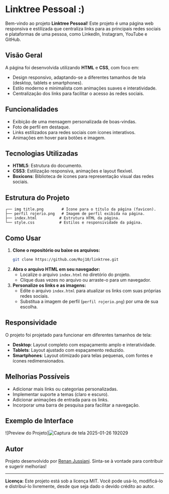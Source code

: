 # Linktree Pessoal :)

Bem-vindo ao projeto **Linktree Pessoal**! Este projeto é uma página web responsiva e estilizada que centraliza links para as principais redes sociais e plataformas de uma pessoa, como LinkedIn, Instagram, YouTube e GitHub.

## Visão Geral

A página foi desenvolvida utilizando **HTML** e **CSS**, com foco em:

- Design responsivo, adaptando-se a diferentes tamanhos de tela (desktop, tablets e smartphones).
- Estilo moderno e minimalista com animações suaves e interatividade.
- Centralização dos links para facilitar o acesso às redes sociais.

## Funcionalidades

- Exibição de uma mensagem personalizada de boas-vindas.
- Foto de perfil em destaque.
- Links estilizados para redes sociais com ícones interativos.
- Animações em hover para botões e imagem.

## Tecnologias Utilizadas

- **HTML5**: Estrutura do documento.
- **CSS3**: Estilização responsiva, animações e layout flexível.
- **Boxicons**: Biblioteca de ícones para representação visual das redes sociais.

## Estrutura do Projeto

```
┌── img title.png        # Ícone para o título da página (favicon).
├── perfil rojerio.png   # Imagem de perfil exibida na página.
├── index.html          # Estrutura HTML da página.
└── style.css           # Estilos e responsividade da página.
```

## Como Usar

1. **Clone o repositório ou baixe os arquivos:**
   ```bash
   git clone https://github.com/Roj10/linktree.git
   ```
2. **Abra o arquivo HTML em seu navegador:**
   - Localize o arquivo `index.html` no diretório do projeto.
   - Clique duas vezes no arquivo ou arraste-o para um navegador.
3. **Personalize os links e as imagens:**
   - Edite o arquivo `index.html` para atualizar os links com suas próprias redes sociais.
   - Substitua a imagem de perfil (`perfil rojerio.png`) por uma de sua escolha.

## Responsividade

O projeto foi projetado para funcionar em diferentes tamanhos de tela:

- **Desktop**: Layout completo com espaçamento amplo e interatividade.
- **Tablets**: Layout ajustado com espaçamento reduzido.
- **Smartphones**: Layout otimizado para telas pequenas, com fontes e ícones redimensionados.

## Melhorias Possíveis

- Adicionar mais links ou categorias personalizadas.
- Implementar suporte a temas (claro e escuro).
- Adicionar animações de entrada para os links.
- Incorporar uma barra de pesquisa para facilitar a navegação.

## Exemplo de Interface

![Preview do Projeto]![Captura de tela 2025-01-26 192029](https://github.com/user-attachments/assets/77d36e8e-e54f-43ec-98ae-d8f0cf2207a3)

## Autor

Projeto desenvolvido por [Renan Jussiani](https://www.linkedin.com/in/renan-jussiani/). Sinta-se à vontade para contribuir e sugerir melhorias!

---

**Licença:** Este projeto está sob a licença MIT. Você pode usá-lo, modificá-lo e distribuí-lo livremente, desde que seja dado o devido crédito ao autor.


